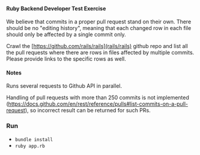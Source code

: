 #### Ruby Backend Developer Test Exercise

We believe that commits in a proper pull request stand on their own. There should be no "editing history", meaning that each changed row in each file should only be affected by a single commit only.

Crawl the [https://github.com/rails/rails](rails/rails) github repo and list all the pull requests where there are rows in files affected by multiple commits. Please provide links to the specific rows as well.

#### Notes

Runs several requests to Github API in parallel.

Handling of pull requests with more than 250 commits is not implemented (https://docs.github.com/en/rest/reference/pulls#list-commits-on-a-pull-request), so incorrect result can be returned for such PRs.

### Run

- `bundle install`
- `ruby app.rb`
